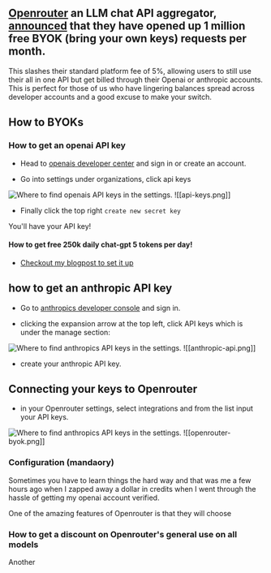 

## [Openrouter](https://openrouter.ai/) an LLM chat API aggregator, [announced](https://openrouter.ai/announcements/1-million-free-byok-requests-per-month) that they have opened up 1 million free BYOK (bring your own keys) requests per month. 

This slashes their standard platform fee of 5%, allowing users to still use their all in one API but get billed through their Openai or anthropic accounts. This is perfect for those of us who have lingering balances spread across developer accounts and a good excuse to make your switch. 


## How to BYOKs

### How to get an openai API key

- Head to [openais developer center](https://platform.openai.com/)  and sign in or create an account.

- Go into settings under organizations, click api keys

<img src="/img/posts/Inlines/1-million-free BYOK-requests-from-open-router/api-keys.png" 
     alt="Where to find openais API keys in the settings." 
     style="max-width: 100%; height: auto;">
![[api-keys.png]]

- Finally click the top right `create new secret key`

You'll have your API key!

#### How to get free 250k daily chat-gpt 5 tokens per day!

- [Checkout my blogpost to set it up](https://graham-space.pages.dev/p/unlock-free-daily-gpt-5-tokens-how-to-get-250k-from-openai/)



## how to get an anthropic API key

- Go to [anthropics developer console](https://console.anthropic.com/) and sign in. 

- clicking the expansion arrow at the top left, click API keys which is under the manage section:

<img src="/img/posts/Inlines/1-million-free BYOK-requests-from-open-router/anthropic-api.png" 
     alt="Where to find anthropics API keys in the settings." 
     style="max-width: 100%; height: auto;">
![[anthropic-api.png]]

- create your anthropic API key.


## Connecting your keys to Openrouter

- in your Openrouter settings, select integrations and from the list input your API keys.

<img src="/img/posts/Inlines/1-million-free BYOK-requests-from-open-router/openrouter-byok.png" 
     alt="Where to find anthropics API keys in the settings." 
     style="max-width: 100%; height: auto;">
![[openrouter-byok.png]]

### Configuration (mandaory)

Sometimes you have to learn things the hard way and that was me a few hours ago when I zapped away a dollar in credits when I went through the hassle of getting my openai account verified. 

One of the amazing features of Openrouter is that they will choose 

### How to get a discount on Openrouter's general use on all models

Another 
